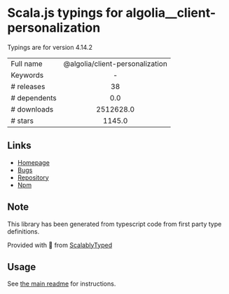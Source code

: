 
# Scala.js typings for algolia__client-personalization

Typings are for version 4.14.2



|                    |                 |
| ------------------ | :-------------: |
| Full name          | @algolia/client-personalization |
| Keywords           | - |
| # releases         | 38 |
| # dependents       | 0.0 |
| # downloads        | 2512628.0 |
| # stars            | 1145.0 |

## Links
- [Homepage](https://github.com/algolia/algoliasearch-client-javascript#readme)
- [Bugs](https://github.com/algolia/algoliasearch-client-javascript/issues)
- [Repository](https://github.com/algolia/algoliasearch-client-javascript)
- [Npm](https://www.npmjs.com/package/%40algolia%2Fclient-personalization)
    


## Note
This library has been generated from typescript code from first party type definitions.

Provided with :purple_heart: from [ScalablyTyped](https://github.com/oyvindberg/ScalablyTyped)

## Usage
See [the main readme](../../readme.md) for instructions.


